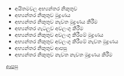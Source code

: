 * අයිතමවල අභ්‍යන්තර නිකුතුව
* අභ්‍යන්තර නිකුතුව මුද්‍රණය
* අභ්‍යන්තර නිකුතුව නැවත මුද්‍රණය කිරීම
* අභ්‍යන්තර ගැටලුව අවලංගු කිරීම
* අභ්‍යන්තර නිකුතුව අවලංගු කිරීමේ මුද්‍රණය
* අභ්‍යන්තර නිකුතුව අවලංගු කිරීමේ නැවත මුද්‍රණය
* අභ්‍යන්තර නිකුතුව ආපසු
* අභ්‍යන්තර නිකුතුව නැවත නැවත මුද්‍රණය කිරීම


[ආපසු](https://github.com/hmislk/hmis/wiki/%E0%B7%86%E0%B7%8F%E0%B6%B8%E0%B7%83%E0%B7%92%E0%B6%BA)